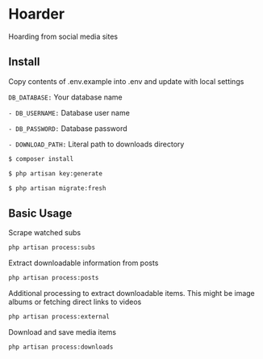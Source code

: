 # Hoarder

Hoarding from social media sites

## Install

Copy contents of .env.example into .env and update with local settings

`DB_DATABASE:` Your database name

`- DB_USERNAME:` Database user name

`- DB_PASSWORD:` Database password

`- DOWNLOAD_PATH:` Literal path to downloads directory

```bash
$ composer install
```

```bash
$ php artisan key:generate
```

```bash
$ php artisan migrate:fresh
```

## Basic Usage

Scrape watched subs

```bash
php artisan process:subs
```

Extract downloadable information from posts

```bash
php artisan process:posts
```

Additional processing to extract downloadable items.
This might be image albums or fetching direct links to videos

```bash
php artisan process:external
```

Download and save media items

```bash
php artisan process:downloads
```
